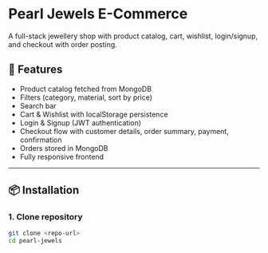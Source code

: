 # Pearl Jewels E-Commerce

A full-stack jewellery shop with product catalog, cart, wishlist, login/signup, and checkout with order posting.

## 🚀 Features
- Product catalog fetched from MongoDB
- Filters (category, material, sort by price)
- Search bar
- Cart & Wishlist with localStorage persistence
- Login & Signup (JWT authentication)
- Checkout flow with customer details, order summary, payment, confirmation
- Orders stored in MongoDB
- Fully responsive frontend

---

## 📦 Installation

### 1. Clone repository
```bash
git clone <repo-url>
cd pearl-jewels
